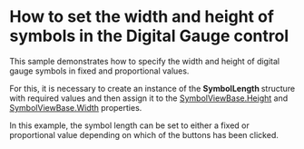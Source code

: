 # How to set the width and height of symbols in the Digital Gauge control


<p>This sample demonstrates how to specify the width and height of digital gauge symbols in fixed and proportional values. </p><p>For this, it is necessary to create an instance of the <strong>SymbolLength </strong>structure with required values and then assign it to the <a href="http://help.devexpress.com/#Silverlight/DevExpressXpfGaugesSymbolViewBase_Heighttopic"><u>SymbolViewBase.Height</u></a> and <a href="http://help.devexpress.com/#Silverlight/DevExpressXpfGaugesSymbolViewBase_Widthtopic"><u>SymbolViewBase.Width</u></a> properties. </p><p>In this example, the symbol length can be set to either a fixed or proportional value depending on which of the buttons has been clicked.</p><br />


<br/>


